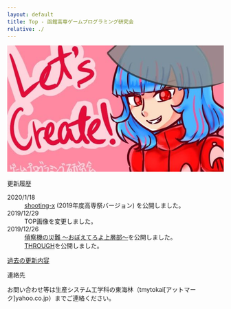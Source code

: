 ```yaml
---
layout: default
title: Top - 函館高専ゲームプログラミング研究会
relative: ./
---
```

<div class="top_image">
<img src="./img/top20191229.png" alt="TOPイラスト"/>
</div>

<div class="content">
<div class="main">

<p class="title">
更新履歴
</p>

<dl>

<dt>2020/1/18</dt>
<dd>
<a href="./game/shx/">shooting-x</a> (2019年度高専祭バージョン) を公開しました。
</dd>


<dt>2019/12/29</dt>
<dd>
TOP画像を変更しました。
</dd>


<dt>2019/12/26</dt>
<dd>
<a href="./game/teisatuki/">偵察機の災難 〜おぼえてろよ上層部〜</a>を公開しました。
<br>
<a href="./game/through/">THROUGH</a>を公開しました。
</dd>

</dl>

<p>
<a href="./old.html">過去の更新内容</a>
</p>

<p class="title">
連絡先
</p>

<p>
お問い合わせ等は生産システム工学科の東海林（tmytokai[アットマーク]yahoo.co.jp）までご連絡ください。
</p>

</div>
</div>

